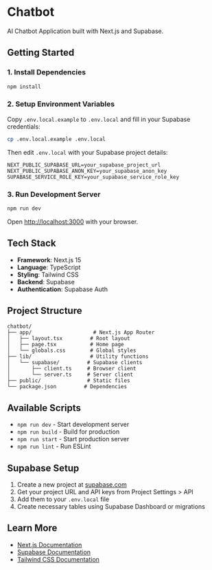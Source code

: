 # Chatbot

AI Chatbot Application built with Next.js and Supabase.

## Getting Started

### 1. Install Dependencies

```bash
npm install
```

### 2. Setup Environment Variables

Copy `.env.local.example` to `.env.local` and fill in your Supabase credentials:

```bash
cp .env.local.example .env.local
```

Then edit `.env.local` with your Supabase project details:

```env
NEXT_PUBLIC_SUPABASE_URL=your_supabase_project_url
NEXT_PUBLIC_SUPABASE_ANON_KEY=your_supabase_anon_key
SUPABASE_SERVICE_ROLE_KEY=your_supabase_service_role_key
```

### 3. Run Development Server

```bash
npm run dev
```

Open [http://localhost:3000](http://localhost:3000) with your browser.

## Tech Stack

- **Framework**: Next.js 15
- **Language**: TypeScript
- **Styling**: Tailwind CSS
- **Backend**: Supabase
- **Authentication**: Supabase Auth

## Project Structure

```
chatbot/
├── app/                    # Next.js App Router
│   ├── layout.tsx         # Root layout
│   ├── page.tsx           # Home page
│   └── globals.css        # Global styles
├── lib/                   # Utility functions
│   └── supabase/         # Supabase clients
│       ├── client.ts     # Browser client
│       └── server.ts     # Server client
├── public/               # Static files
└── package.json         # Dependencies
```

## Available Scripts

- `npm run dev` - Start development server
- `npm run build` - Build for production
- `npm run start` - Start production server
- `npm run lint` - Run ESLint

## Supabase Setup

1. Create a new project at [supabase.com](https://supabase.com)
2. Get your project URL and API keys from Project Settings > API
3. Add them to your `.env.local` file
4. Create necessary tables using Supabase Dashboard or migrations

## Learn More

- [Next.js Documentation](https://nextjs.org/docs)
- [Supabase Documentation](https://supabase.com/docs)
- [Tailwind CSS Documentation](https://tailwindcss.com/docs)
